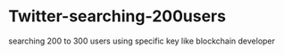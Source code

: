 # Twitter-searching-200users
searching 200 to 300 users using specific key like blockchain developer
